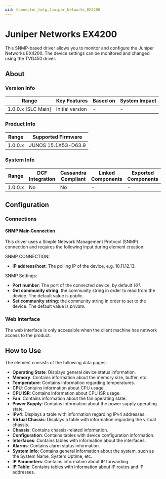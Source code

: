 ```yaml
---
uid: Connector_help_Juniper_Networks_EX4200
---
```


# Juniper Networks EX4200

This SNMP-based driver allows you to monitor and configure the Juniper Networks EX4200. The device settings can be monitored and changed using the TVG450 driver.

## About

### Version Info

| **Range**            | **Key Features** | **Based on** | **System Impact** |
|----------------------|------------------|--------------|-------------------|
| 1.0.0.x \[SLC Main\] | Initial version  | \-           | \-                |

### Product Info

| **Range** | **Supported Firmware** |
|-----------|------------------------|
| 1.0.0.x   | JUNOS 15.1X53-D63.9    |

### System Info

| **Range** | **DCF Integration** | **Cassandra Compliant** | **Linked Components** | **Exported Components** |
|-----------|---------------------|-------------------------|-----------------------|-------------------------|
| 1.0.0.x   | No                  | No                      | \-                    | \-                      |

## Configuration

### Connections

#### SNMP Main Connection

This driver uses a Simple Network Management Protocol (SNMP) connection and requires the following input during element creation:

SNMP CONNECTION:

- **IP address/host**: The polling IP of the device, e.g. 10.11.12.13.

SNMP Settings:

- **Port number**: The port of the connected device, by default *161*.
- **Get community string**: the community string in order to read from the device. The default value is *public*.
- **Set community string**: the community string in order to set to the device. The default value is *private*.

### Web Interface

The web interface is only accessible when the client machine has network access to the product.

## How to Use

The element consists of the following data pages:

- **Operating State**: Displays general device status information.
- **Memory**: Contains information about the memory size, buffer, etc.
- **Temperature**: Contains information regarding temperatures.
- **CPU**: Contains information about CPU usage.
- **CPU ISR**: Contains information about CPU ISR usage.
- **Fan**: Contains information about the fan operating state.
- **Power Supply**: Contains information about the power supply operating state.
- **IPv4**: Displays a table with information regarding IPv4 addresses.
- **Virtual Chassis**: Displays a table with information regarding the virtual chassis.
- **Chassis**: Contains chassis-related information.
- **Configuration**: Contains tables with device configuration information.
- **Interfaces**: Contains tables with information about the interfaces.
- **Alarms**: Contains alarm status information.
- **System Info**: Contains general information about the system, such as the System Name, System Uptime, etc.
- **IP Parameters**: Contains information about IP forwarding.
- **IP Table**: Contains tables with information about IP routes and IP addresses.
